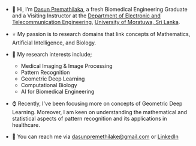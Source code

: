 * 👋 Hi, I’m [Dasun Premathilaka](https://github.com/dasun07), a fresh Biomedical Engineering Graduate and a Visiting Instructor at the [Department of Electronic and Telecommunication Engineering](https://ent.uom.lk/), [University of Moratuwa, Sri Lanka](https://uom.lk/).
* :star: My passion is to research domains that link concepts of Mathematics, Artificial Intelligence, and Biology.
* :microscope: My research interests include;  

  * Medical Imaging & Image Processing
  * Pattern Recognition
  * Geometric Deep Learning 
  * Computational Biology
  * AI for Biomedical Engineering
  
* :watch: Recently, I've been focusing more on concepts of Geometric Deep Learning. Moreover, I am keen on understanding the mathematical and statistical aspects of pattern recognition and its applications in healthcare.
* :e-mail: You can reach me via dasunpremethilake@gmail.com or [LinkedIn](https://www.linkedin.com/in/dasun07/) 
